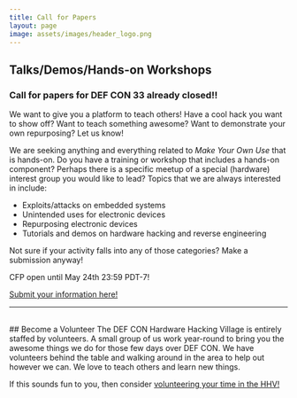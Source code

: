 ```yaml
---
title: Call for Papers
layout: page
image: assets/images/header_logo.png
---
```


## Talks/Demos/Hands-on Workshops
### Call for papers for DEF CON 33 already closed!!
We want to give you a platform to teach others! Have a cool hack you want to show off? Want to teach something awesome? Want to demonstrate your own repurposing?  Let us know!

We are seeking anything and everything related to *Make Your Own Use* that is hands-on. Do you have a training or workshop that includes a hands-on component? Perhaps there is a specific meetup of a special (hardware) interest group you would like to lead? Topics that we are always interested in include:
* Exploits/attacks on embedded systems
* Unintended uses for electronic devices
* Repurposing electronic devices
* Tutorials and demos on hardware hacking and reverse engineering

Not sure if your activity falls into any of those categories? Make a submission anyway!

CFP open until May 24th 23:59 PDT-7!

[Submit your information here!](https://forms.gle/Ctdw6repZ58PEZPHA)
* * *
<br/>
## Become a Volunteer
The DEF CON Hardware Hacking Village is entirely staffed by volunteers.  A small group of us work year-round to bring you the awesome things we do for those few days over DEF CON.  We have volunteers behind the table and walking around in the area to help out however we can.  We love to teach others and learn new things.

If this sounds fun to you, then consider [volunteering your time in the HHV!](https://forms.gle/6UyRwHii8HEuQkSF8)
